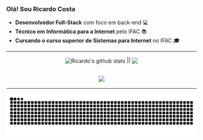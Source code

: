 ### Olá! Sou Ricardo Costa

- **Desenvolvedor Full-Stack** com foco em back-end 💻
- **Técnico em Informática para a Internet** pelo IFAC 📚
- **Cursando o curso superior de Sistemas para Internet** no IFAC 🎓

---
<!--- Ricardo's stats and top languages -->
<div align="center">
    <img height="170cm" align="center" src="https://github-readme-stats-sigma-five.vercel.app/api?username=Ricardo-Cs&show_icons=true&include_all_commits=true&theme=dracula" alt="Ricardo's github stats" /> ||
    <img height="170em" align="center" src="https://github-readme-stats-eight-theta.vercel.app/api/top-langs/?username=Ricardo-Cs&layout=compact&langs_count=10&theme=dracula&hide=html,php,blade"/>
</div>
<!--- Stats from: "https://github.com/anuraghazra/github-readme-stats" -->

<br>

<p align="center">
  <a href="https://skillicons.dev">
    <img src="https://skillicons.dev/icons?i=html,css,js,ts,nodejs,java,spring,cpp,mysql,postgresql" />
  </a>
</p>

---
<picture>
<!--   <source media="(prefers-color-scheme: dark)" srcset="https://raw.githubusercontent.com/ricardo-cs/ricardo-cs/output/github-contribution-grid-snake-dark.svg">
  <source media="(prefers-color-scheme: light)" srcset="https://raw.githubusercontent.com/ricardo-cs/ricardo-cs/output/github-contribution-grid-snake.svg"> -->
  <img alt="github contribution grid snake animation" src="https://raw.githubusercontent.com/ricardo-cs/ricardo-cs/output/github-contribution-grid-snake-dark.svg">
</picture>
